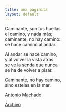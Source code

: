 ```yaml
---
title: una paginita
layout: default
---
```


<div class="poem">
<p>Caminante, son tus huellas<br>
el camino, y nada más;<br>
caminante, no hay camino:<br>
se hace camino al andar.</p>

<p>Al andar se hace camino,<br>
y al volver la vista atrás<br>
se ve la senda que nunca<br>
se ha de volver a pisar.</p>

<p>Caminante, no hay camino,<br>
sino estelas en la mar.</p>

<span class="author">Antonio Machado</span>
</div>

[Archivo](/archive)
